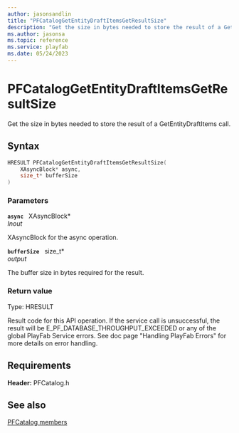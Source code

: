 ```yaml
---
author: jasonsandlin
title: "PFCatalogGetEntityDraftItemsGetResultSize"
description: "Get the size in bytes needed to store the result of a GetEntityDraftItems call."
ms.author: jasonsa
ms.topic: reference
ms.service: playfab
ms.date: 05/24/2023
---
```


# PFCatalogGetEntityDraftItemsGetResultSize  

Get the size in bytes needed to store the result of a GetEntityDraftItems call.  

## Syntax  
  
```cpp
HRESULT PFCatalogGetEntityDraftItemsGetResultSize(  
    XAsyncBlock* async,  
    size_t* bufferSize  
)  
```  
  
### Parameters  
  
**`async`** &nbsp; XAsyncBlock*  
*_Inout_*  
  
XAsyncBlock for the async operation.  
  
**`bufferSize`** &nbsp; size_t*  
*output*  
  
The buffer size in bytes required for the result.  
  
  
### Return value
Type: HRESULT
  
Result code for this API operation. If the service call is unsuccessful, the result will be E_PF_DATABASE_THROUGHPUT_EXCEEDED or any of the global PlayFab Service errors. See doc page "Handling PlayFab Errors" for more details on error handling.
  
  
## Requirements  
  
**Header:** PFCatalog.h
  
## See also  
[PFCatalog members](../pfcatalog_members.md)  

  
  
